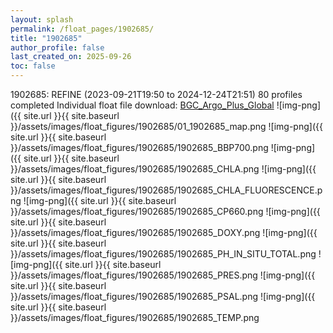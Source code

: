 ```yaml
---
layout: splash
permalink: /float_pages/1902685/
title: "1902685"
author_profile: false
last_created_on: 2025-09-26
toc: false
---
```

 
1902685: REFINE (2023-09-21T19:50 to 2024-12-24T21:51)
80 profiles completed
Individual float file download: [BGC_Argo_Plus_Global](https://ftp.soest.hawaii.edu/bgc_argo_plus/Individual_Floats/outliers_removed/1902685_Sprof_processed.nc)
![img-png]({{ site.url }}{{ site.baseurl }}/assets/images/float_figures/1902685/01_1902685_map.png
![img-png]({{ site.url }}{{ site.baseurl }}/assets/images/float_figures/1902685/1902685_BBP700.png
![img-png]({{ site.url }}{{ site.baseurl }}/assets/images/float_figures/1902685/1902685_CHLA.png
![img-png]({{ site.url }}{{ site.baseurl }}/assets/images/float_figures/1902685/1902685_CHLA_FLUORESCENCE.png
![img-png]({{ site.url }}{{ site.baseurl }}/assets/images/float_figures/1902685/1902685_CP660.png
![img-png]({{ site.url }}{{ site.baseurl }}/assets/images/float_figures/1902685/1902685_DOXY.png
![img-png]({{ site.url }}{{ site.baseurl }}/assets/images/float_figures/1902685/1902685_PH_IN_SITU_TOTAL.png
![img-png]({{ site.url }}{{ site.baseurl }}/assets/images/float_figures/1902685/1902685_PRES.png
![img-png]({{ site.url }}{{ site.baseurl }}/assets/images/float_figures/1902685/1902685_PSAL.png
![img-png]({{ site.url }}{{ site.baseurl }}/assets/images/float_figures/1902685/1902685_TEMP.png
